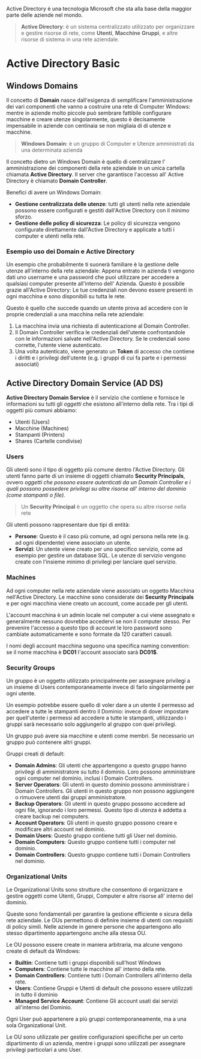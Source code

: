 Active Directory è una tecnologia Microsoft che sta alla base della maggior parte delle aziende nel mondo. 

> **Active Directory**: è un sistema centralizzato utilizzato per organizzare e gestire risorse di rete, come **Utenti**, **Macchine** **Gruppi**, e altre risorse di sistema in una rete aziendale. 

# Active Directory Basic
## Windows Domains
Il concetto di **Domain** nasce dall'esigenza di semplificare l'amministrazione dei vari componenti che vanno a costruire una rete di Computer Windows:
mentre in aziende molto piccole può sembrare fattibile configurare macchine  e creare utenze singolarmente, questo è decisamente impensabile in aziende con centinaia se non migliaia di di utenze e macchine.

> **Windows Domain**: è un gruppo di Computer e Utenze amministrati da una determinata azienda

Il concetto dietro un Windows Domain è quello di centralizzare l' amministrazione dei componenti della rete aziendale in un unica cartella chiamata **Active Directory**. 
Il server che garantisce l'accesso all' Active Directory è chiamato **Domain Controller**.

Benefici di avere un Windows Domain:
- **Gestione centralizzata delle utenze**: tutti gli utenti nella rete aziendale possono essere configurati e gestiti dall'Active Directory con il minimo sforzo.
- **Gestione delle policy di sicurezza**: Le policy di sicurezza vengono configurate direttamente dall'Active Directory e applicate a tutti i computer e utenti nella rete.
### Esempio uso dei Domain e Active Directory
Un esempio che probabilmente ti suonerà familiare è la gestione delle utenze all'interno della rete aziendale: Appena entrato in azienda ti vengono dati uno username e una password che puoi utilizzare per accedere a qualsiasi computer presente all'interno dell' Azienda. 
Questo è possibile grazie all'Active Directory: Le tue credenziali non devono essere presenti in ogni macchina e sono disponibili su tutta le rete. 

Questo è quello che succede quando un utente prova ad accedere con le proprie credenziali a una macchina nella rete aziendale:
1. La macchina invia una richiesta di autenticazione al Domain Controller.
2. Il Domain Controller verifica le credenziali dell'utente confrontandole con le informazioni salvate nell'Active Directory. Se le credenziali sono corrette, l'utente viene autenticato.
3. Una volta autenticato, viene generato un **Token** di accesso che contiene i diritti e i privilegi dell'utente (e.g. i gruppi di cui fa parte e i permessi associati)

## Active Directory Domain Service (AD DS)
**Active Directory Domain Service** è il servizio che contiene e fornisce le informazioni su tutti gli *oggetti* che esistono all'interno della rete. 
Tra i tipi di oggetti più comuni abbiamo:
- Utenti (Users)
- Macchine (Machines)
- Stampanti (Printers)
- Shares (Cartelle condivise)
### Users
Gli utenti sono il tipo di oggetto più comune dentro l'Active Directory. Gli utenti fanno parte di un insieme di oggetti chiamato **Security Principals**, ovvero *oggetti che possono essere autenticati da un Domain Controller e i quali possono possedere privilegi su altre risorse all' interno del dominio (come stampanti o file).*

> Un **Security Principal** è un oggetto che opera su altre risorse nella rete

Gli utenti possono rappresentare due tipi di entità:
- **Persone**: Questo è il caso più comune, ad ogni persona nella rete (e.g. ad ogni dipendente) viene associato un utente.
- **Servizi**: Un utente viene creato per uno specifico servizio, come ad esempio per gestire un database SQL. Le utenze di servizio vengono create con l'insieme minimo di privilegi per lanciare quel servizio.
### Machines
Ad ogni computer nella rete aziendale viene associato un oggetto Macchina nell'Active Directory. Le macchine sono considerate dei **Security Principals** e per ogni macchina viene creato un account, come accade per gli utenti.

L'account macchina è un admin locale nel computer a cui viene assegnato e generalmente nessuno dovrebbe accedervi se non il computer stesso. 
Per prevenire l'accesso a questo tipo di account le loro password sono cambiate automaticamente e sono formate da 120 caratteri casuali.

I nomi degli account macchina seguono una specifica naming convention: se il nome macchina è **DC01** l'account associato sarà **DC01$**.

### Security Groups

Un gruppo è un oggetto utilizzato principalmente per assegnare privilegi a un insieme di Users contemporaneamente invece di farlo singolarmente per ogni utente. 

Un esempio potrebbe essere quello di voler dare a un utente il permesso ad accedere a tutte le stampanti dentro il Dominio: invece di dover impostare per quell'utente i permessi ad accedere a tutte le stampanti, utilizzando i gruppi sarà necessario solo aggiungerlo al gruppo con quei privilegi.

Un gruppo può avere sia macchine e utenti come membri. Se necessario un gruppo può contenere altri gruppi.

Gruppi creati di default:
- **Domain Admins**: Gli utenti che appartengono a questo gruppo hanno privilegi di amministratore su tutto il dominio. Loro possono amministrare ogni computer nel dominio, inclusi i Domain Controllers.
- **Server Operators**: Gli utenti in questo dominio possono amministrare i Domain Controllers. Gli utenti in questo gruppo non possono aggiungere o rimuovere utenti dai gruppi amministratore.
- **Backup Operators**: Gli utenti in questo gruppo possono accedere ad ogni file, ignorando i loro permessi. Questo tipo di utenza è addetta a creare backup nei computers.
- **Account Operators**: Gli utenti in questo gruppo possono creare e modificare altri account nel dominio.
- **Domain Users**: Questo gruppo contiene tutti gli User nel dominio.
- **Domain Computers**: Questo gruppo contiene tutti i computer nel dominio.
- **Domain Controllers**: Questo gruppo contiene tutti i Domain Controllers nel dominio.

### Organizational Units
Le Organizational Units  sono strutture che consentono di organizzare e gestire oggetti come Utenti, Gruppi, Computer e altre risorse all' interno del dominio. 

Queste sono fondamentali per garantire la gestione efficiente e sicura della rete aziendale.
Le OUs permettono di definire insieme di utenti con requisiti di policy simili. Nelle aziende in genere persone che appartengono allo stesso dipartimento appartengono anche alla stessa OU.

Le OU possono essere create in maniera arbitraria, ma alcune vengono create di default da Windows:
- **Builtin**: Contiene tutti i gruppi disponibili sull'host Windows
- **Computers**: Contiene tutte le macchine all' interno della rete.
- **Domain Controllers**: Contiene tutti i Domain Controllers all'interno della rete. 
- **Users**: Contiene Gruppi e Utenti di default che possono essere utilizzati in tutto il dominio
-  **Managed Service Account**: Contiene Gli account usati dai servizi all'interno del Dominio.

Ogni User può appartenere a più gruppi contemporaneamente, ma a una sola Organizational Unit. 

Le OU sono utilizzate per gestire configurazioni specifiche per un certo dipartimento di un azienda, mentre i gruppi sono utilizzati per assegnare privilegi particolari a uno User.


